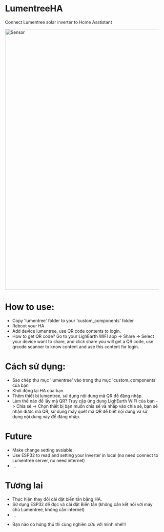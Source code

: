 # LumentreeHA
Connect Lumentree solar inverter to Home Asstistant

<img src="https://github.com/vboyhn/LumentreeHA/blob/main/sensor.png" width="850" alt="Sensor" /> 


# How to use: 
 - Copy 'lumentree' folder to your 'custom_components' folder
 - Reboot your HA
 - Add device lumentree, use QR code contents to login.
 - How to get QR code? Go to your LighEarth WIFI app -> Share -> Select your device want to share, and click share you will get a QR code, use qrcode scanner to know content and use this content for login.
  
# Cách sử dụng:
- Sao chép thư mục 'lumentree' vào trong thư mục 'custom_components' của bạn
- Khởi động lại HA của bạn
- Thêm thiết bị lumentree, sử dụng nội dung mã QR để đăng nhập.
- Làm thế nào để lấy mã QR? Truy cập ứng dụng LighEarth WIFI của bạn -> Chia sẻ -> Chọn thiết bị bạn muốn chia sẻ và nhấp vào chia sẻ, bạn sẽ nhận được mã QR, sử dụng máy quét mã QR để biết nội dung và sử dụng nội dung này để đăng nhập.

# Future
- Make change setting avaiable.
- Use ESP32 to read and setting your Inverter in local (no need connect to Lumentree server, no need internet)
- ...

# Tương lai
- Thực hiện thay đổi cài đặt biến tần bằng HA.
- Sử dụng ESP32 để đọc và cài đặt Biến tần (không cần kết nối với máy chủ Lumentree, không cần internet)
- ...

* Bạn nào có hứng thú thì cùng nghiên cứu với mình nhé!!!
